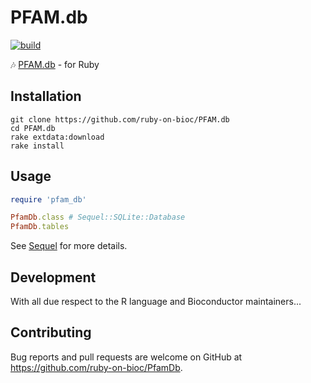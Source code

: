 # PFAM.db

[![build](https://github.com/ruby-on-bioc/PFAM.db/actions/workflows/ci.yml/badge.svg)](https://github.com/ruby-on-bioc/PFAM.db/actions/workflows/ci.yml)

:notes: [PFAM.db](https://bioconductor.org/packages/PFAM.db/) - for Ruby

## Installation

```
git clone https://github.com/ruby-on-bioc/PFAM.db
cd PFAM.db
rake extdata:download
rake install
```

## Usage

```ruby
require 'pfam_db'

PfamDb.class # Sequel::SQLite::Database
PfamDb.tables
```

See [Sequel](https://github.com/jeremyevans/sequel) for more details.

## Development

With all due respect to the R language and Bioconductor maintainers...

## Contributing

Bug reports and pull requests are welcome on GitHub at https://github.com/ruby-on-bioc/PfamDb.
